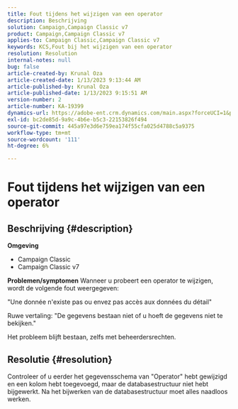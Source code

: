```yaml
---
title: Fout tijdens het wijzigen van een operator
description: Beschrijving
solution: Campaign,Campaign Classic v7
product: Campaign,Campaign Classic v7
applies-to: Campaign Classic,Campaign Classic v7
keywords: KCS,Fout bij het wijzigen van een operator
resolution: Resolution
internal-notes: null
bug: false
article-created-by: Krunal Oza
article-created-date: 1/13/2023 9:13:44 AM
article-published-by: Krunal Oza
article-published-date: 1/13/2023 9:15:51 AM
version-number: 2
article-number: KA-19399
dynamics-url: https://adobe-ent.crm.dynamics.com/main.aspx?forceUCI=1&pagetype=entityrecord&etn=knowledgearticle&id=542a2e92-2293-ed11-aad1-6045bd006793
exl-id: bc2de85d-9a9c-4b6e-b5c3-22153826f494
source-git-commit: 445a97e3d6e759ea174f55cfa025d4788c5a9375
workflow-type: tm+mt
source-wordcount: '111'
ht-degree: 6%

---
```


# Fout tijdens het wijzigen van een operator

## Beschrijving {#description}

<b>Omgeving</b>
- Campaign Classic
- Campaign Classic v7



<b>Problemen/symptomen</b>
Wanneer u probeert een operator te wijzigen, wordt de volgende fout weergegeven:

&quot;Une donnée n&#39;existe pas ou envez pas accès aux données du détail&quot;

Ruwe vertaling: &quot;De gegevens bestaan niet of u hoeft de gegevens niet te bekijken.&quot;

Het probleem blijft bestaan, zelfs met beheerdersrechten.


## Resolutie {#resolution}


Controleer of u eerder het gegevensschema van &quot;Operator&quot; hebt gewijzigd en een kolom hebt toegevoegd, maar de databasestructuur niet hebt bijgewerkt. Na het bijwerken van de databasestructuur moet alles naadloos werken.
